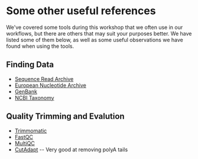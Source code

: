 # Some other useful references

We've covered some tools during this workshop that we often use in our workflows, 
but there are others that may suit your purposes better. We have listed some of 
them below, as well as some useful observations we have found when using the 
tools.

## Finding Data
+ [Sequence Read Archive](https://www.ncbi.nlm.nih.gov/sra/docs/)
+ [European Nucleotide Archive](https://www.ebi.ac.uk/ena)
+ [GenBank](https://www.ncbi.nlm.nih.gov/genbank/)
+ [NCBI Taxonomy](https://www.ncbi.nlm.nih.gov/taxonomy)

## Quality Trimming and Evalution
+ [Trimmomatic](http://www.usadellab.org/cms/?page=trimmomatic)
+ [FastQC](https://www.bioinformatics.babraham.ac.uk/projects/fastqc/)
+ [MultiQC](https://multiqc.info/)
+ [CutAdapt](https://cutadapt.readthedocs.io/en/stable/guide.html) -- Very good at removing polyA tails

##  
